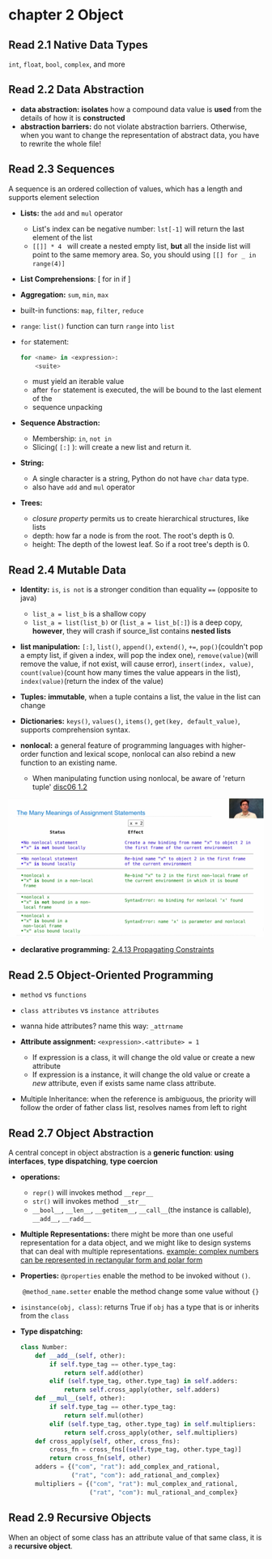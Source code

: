 # chapter 2 Object

## Read 2.1 Native Data Types

 `int`, `float`, `bool`, `complex`, and more



## Read 2.2 Data Abstraction

- **data abstraction:** **isolates** how a compound data value is **used** from the details of how it is **constructed**
- **abstraction barriers:** do not violate abstraction barriers. Otherwise, when you want to change the representation of abstract data, you have to rewrite the whole file!



## Read 2.3 Sequences

A sequence is an ordered collection of values, which has a length and supports element selection

- **Lists:** the `add` and `mul` operator
  
  - List's index can be negative number: `lst[-1]` will return the last element of the list
  - `[[]] * 4 ` will create a nested empty list, **but** all the inside list will point to the same memory area. So, you should using `[[] for _ in range(4)]`
  
- **List Comprehensions**: [<map expression> for <name> in <sequence expression> if <filter expression>]

- **Aggregation:** `sum`, `min`, `max`

- built-in functions: `map`, `filter`, `reduce`

- `range`: `list()` function can turn `range` into `list`

- `for` statement:

  ```python
  for <name> in <expression>:
      <suite>
  ```

  - <expression> must yield an iterable value
  - after `for` statement is executed, the <name> will be bound to the last element of the <expression>
  - sequence unpacking

- **Sequence Abstraction:**

  - Membership: `in`,  `not in`
  - Slicing( `[:]` ): will create a new list and return it.

- **String:**
  - A single character is a string, Python do not have `char` data type.
  - also have `add` and `mul` operator
  
- **Trees:**
  
  - *closure property* permits us to create hierarchical structures, like lists
  - depth: how far a node is from the root. The root's depth is 0.
  - height: The depth of the lowest leaf. So if a root tree's depth is 0.



## Read 2.4 Mutable Data

- **Identity:** `is`, `is not` is a stronger condition than equality `==` (opposite to java)
  - `list_a = list_b` is a shallow copy
  - `list_a = list(list_b)` or (`list_a = list_b[:]`) is a deep copy, **however**, they will crash if source_list contains **nested lists**
- **list manipulation:** `[:]`, `list()`, `append()`, `extend()`, `+=`, `pop()`(couldn't pop a empty list, if given a index, will pop the index one), `remove(value)`(will remove the value, if not exist, will cause error), `insert(index, value)`, `count(value)`(count how many times the value appears in the list), `index(value)`(return the index of the value)
- **Tuples:** **immutable**, when a tuple contains a list, the value in the list can change
- **Dictionaries:** `keys()`, `values()`, `items()`, `get(key, default_value)`, supports comprehension syntax.

- **nonlocal:** a general feature of programming languages with higher-order function and lexical scope, nonlocal can also rebind a new function to an existing name.
  - When manipulating function using nonlocal, be aware of 'return tuple'  [disc06  1.2](https://cs61a.org/disc/disc06.pdf)

![nonlocal](nonlocal.png)

- **declarative programming:** [2.4.13 Propagating Constraints](http://composingprograms.com/pages/24-mutable-data.html#dictionaries)



## Read 2.5 Object-Oriented Programming

- `method` vs `functions`
- `class attributes` vs `instance attributes`
- wanna hide attributes? name this way: `_attrname`
- **Attribute assignment:** `<expression>.<attribute> = 1` 
  - If expression is a class, it will change the old value or create a new attribute
  - If expression is a instance, it will change the old value or create a *new* attribute, even if exists same name class attribute.

- Multiple Inheritance: when the reference is ambiguous, the priority will follow the order of  father class list, resolves names from left to right



## Read 2.7 Object Abstraction

A central concept in object abstraction is a **generic function**: **using interfaces**, **type dispatching**, **type coercion**

- **operations:** 
  - `repr()` will invokes method `__repr__`
  - `str()` will invokes method `__str__`
  - `__bool__`, `__len__`, `__getitem__`, `__call__`(the instance is callable), `__add__`, `__radd__`

- **Multiple Representations:** there might be more than one useful representation for a data object, and we might like to design systems that can deal with multiple representations. [example: complex numbers can be represented in rectangular form and polar form](http://composingprograms.com/pages/27-object-abstraction.html)

- **Properties:** `@properties` enable the method to be invoked without `()`.

  ​						`@method_name.setter` enable the method change some value without `{}`

- `isinstance(obj, class)`: returns True if `obj` has a type that is or inherits from the `class`

- **Type dispatching:** 

  ```python
  class Number:
      def __add__(self, other):
          if self.type_tag == other.type_tag:
              return self.add(other)
          elif (self.type_tag, other.type_tag) in self.adders:
              return self.cross_apply(other, self.adders)
      def __mul__(self, other):
          if self.type_tag == other.type_tag:
              return self.mul(other)
          elif (self.type_tag, other.type_tag) in self.multipliers:
              return self.cross_apply(other, self.multipliers)
      def cross_apply(self, other, cross_fns):
          cross_fn = cross_fns[(self.type_tag, other.type_tag)]
          return cross_fn(self, other)
      adders = {("com", "rat"): add_complex_and_rational,
                ("rat", "com"): add_rational_and_complex}
      multipliers = {("com", "rat"): mul_complex_and_rational,
                     ("rat", "com"): mul_rational_and_complex}
  ```

  

## Read 2.9 Recursive Objects

When an object of some class has an attribute value of that same class, it is a **recursive object**.





















